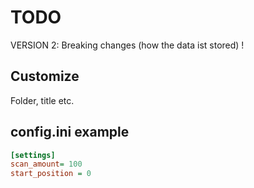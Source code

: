# TODO


VERSION 2: Breaking changes (how the data ist stored) ! 

## Customize

Folder, title etc.


## config.ini example

```ini
[settings]
scan_amount= 100
start_position = 0
```
